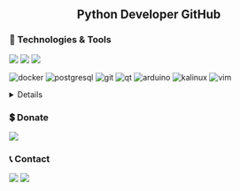 
<h2 align="center">Python Developer GitHub</h2>

### 🔧 Technologies & Tools

![](https://img.shields.io/badge/OS-Linux-informational?style=flat-square&logo=linux&logoColor=white&color=5194f0&bgcolor=110d17)
![](https://img.shields.io/badge/Editor-PyCharm-informational?style=flat-square&logo=PyCharm&logoColor=white&color=5194f0)
![](https://img.shields.io/badge/Code-Python-informational?style=flat-square&logo=python&logoColor=white&color=5194f0)

<p>
  <img alt="docker" src="https://img.shields.io/badge/Docker-219bea?style=flat-square&logo=docker&logoColor=white" />
  <img alt="postgresql" src="https://img.shields.io/badge/PostgreSQL-33698f?style=flat-square&logo=postgresql&logoColor=white" /> 
  <img alt="git" src="https://img.shields.io/badge/Git-F05032?style=flat-square&logo=git&logoColor=white" />
  <img alt="qt" src="https://img.shields.io/badge/Qt-56ca5b?style=flat-square&logo=qt&logoColor=white" />  
  <img alt="arduino" src="https://img.shields.io/badge/Arduino-30a086?style=flat-square&logo=arduino&logoColor=white" />
  <img alt="kalinux" src="https://img.shields.io/badge/Kali_Linux-1A1A1A?style=flat-square&logo=kali%20linux&logoColor=white" />
  <img alt="vim" src="https://img.shields.io/badge/Vim-white?style=flat-square&logo=vim&logoColor=green" />
</p>


<details>
  <h3>GitHub Stats</h3>

  <table>
    <tr>
      <td><img width="550px" align="left" src="https://github-readme-stats.vercel.app/api?username=thek4n&hide_border=true&count_private=false&layout=compact&hide_title=true&show_icons=true&theme=dark&icon_color=5194f0&bg_color=0d1117" /></td>
      <td><img width="550px" src="https://github-readme-stats.vercel.app/api/top-langs/?username=thek4n&hide=html&layout=compact&hide_border=true&hide_title=true&theme=dark&icon_color=5194f0&bg_color=0d1117" /></td>
    </tr>
  </table>
  <p align="center"><img width="420" src="https://github-readme-streak-stats.herokuapp.com/?user=TheK4n&theme=dark&hide_border=true&background=080e16"></p>
  <p align="center"> <img src="https://komarev.com/ghpvc/?username=thek4n&label=Profile%20views&color=0e75b6&style=flat" alt="thek4n" /> </p>
</details>




### 💲 Donate

<a href="https://qiwi.com/n/THREA793"><img src="https://img.shields.io/badge/Qiwi-informational?style=flat-square&logo=qiwi&logoColor=&color=grey&bgcolor=110d17" /></a>


<p>
  <h3>📞 Contact</h3>
  <a href="https://t.me/pend0s"><img src="https://img.shields.io/badge/-Telegram-5194f0?style=flat-square&logo=Telegram&color=grey" /></a>
  <a href="mailto:github.kan@gmail.com"><img src="https://img.shields.io/badge/-Gmail-5194f0?style=flat-square&logo=Gmail&color=grey" /></a>
